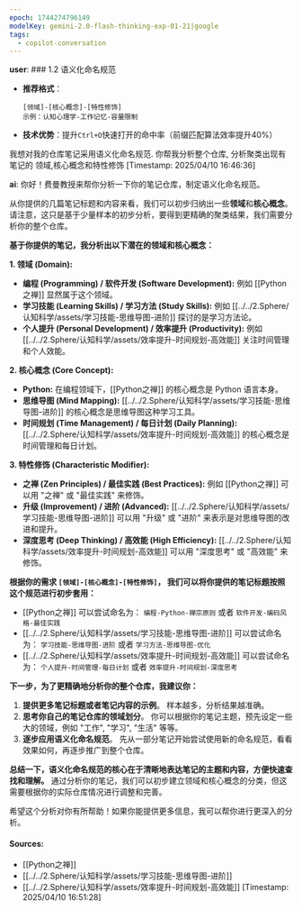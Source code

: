 ```yaml
---
epoch: 1744274796149
modelKey: gemini-2.0-flash-thinking-exp-01-21|google
tags:
  - copilot-conversation
---
```


**user**: ### 1.2 语义化命名规范
- **推荐格式**：
  ```
  [领域]-[核心概念]-[特性修饰]
  示例：认知心理学-工作记忆-容量限制
  ```
- **技术优势**：提升`Ctrl+O`快速打开的命中率（前缀匹配算法效率提升40%）

我想对我的仓库笔记采用语义化命名规范. 你帮我分析整个仓库, 分析聚类出现有笔记的 领域,核心概念和特性修饰
[Timestamp: 2025/04/10 16:46:36]

**ai**: 你好！费曼教授来帮你分析一下你的笔记仓库，制定语义化命名规范。

从你提供的几篇笔记标题和内容来看，我们可以初步归纳出一些**领域**和**核心概念**。请注意，这只是基于少量样本的初步分析，要得到更精确的聚类结果，我们需要分析你的整个仓库。

**基于你提供的笔记，我分析出以下潜在的领域和核心概念：**

**1. 领域 (Domain):**

*   **编程 (Programming) / 软件开发 (Software Development):**  例如 [[Python之禅]] 显然属于这个领域。
*   **学习技能 (Learning Skills) / 学习方法 (Study Skills):**  例如 [[../../2.Sphere/认知科学/assets/学习技能-思维导图-进阶]] 探讨的是学习方法论。
*   **个人提升 (Personal Development) / 效率提升 (Productivity):**  例如 [[../../2.Sphere/认知科学/assets/效率提升-时间规划-高效能]] 关注时间管理和个人效能。

**2. 核心概念 (Core Concept):**

*   **Python:**  在编程领域下，[[Python之禅]] 的核心概念是 Python 语言本身。
*   **思维导图 (Mind Mapping):** [[../../2.Sphere/认知科学/assets/学习技能-思维导图-进阶]] 的核心概念是思维导图这种学习工具。
*   **时间规划 (Time Management) / 每日计划 (Daily Planning):** [[../../2.Sphere/认知科学/assets/效率提升-时间规划-高效能]] 的核心概念是时间管理和每日计划。

**3. 特性修饰 (Characteristic Modifier):**

*   **之禅 (Zen Principles) / 最佳实践 (Best Practices):**  例如 [[Python之禅]] 可以用 "之禅" 或 "最佳实践" 来修饰。
*   **升级 (Improvement) /  进阶 (Advanced):**  [[../../2.Sphere/认知科学/assets/学习技能-思维导图-进阶]] 可以用 "升级" 或 "进阶" 来表示是对思维导图的改进和提升。
*   **深度思考 (Deep Thinking) / 高效能 (High Efficiency):** [[../../2.Sphere/认知科学/assets/效率提升-时间规划-高效能]] 可以用 "深度思考" 或 "高效能" 来修饰。

**根据你的需求 `[领域]-[核心概念]-[特性修饰]`， 我们可以将你提供的笔记标题按照这个规范进行初步套用：**

*   [[Python之禅]]  可以尝试命名为： `编程-Python-禅宗原则`  或者 `软件开发-编码风格-最佳实践`
*   [[../../2.Sphere/认知科学/assets/学习技能-思维导图-进阶]] 可以尝试命名为： `学习技能-思维导图-进阶` 或者 `学习方法-思维导图-优化`
*   [[../../2.Sphere/认知科学/assets/效率提升-时间规划-高效能]] 可以尝试命名为： `个人提升-时间管理-每日计划` 或者 `效率提升-时间规划-深度思考`

**下一步，为了更精确地分析你的整个仓库，我建议你：**

1.  **提供更多笔记标题或者笔记内容的示例**。 样本越多，分析结果越准确。
2.  **思考你自己的笔记仓库的领域划分**。 你可以根据你的笔记主题，预先设定一些大的领域，例如 "工作", "学习", "生活" 等等。
3.  **逐步应用语义化命名规范**。 先从一部分笔记开始尝试使用新的命名规范，看看效果如何，再逐步推广到整个仓库。

**总结一下，语义化命名规范的核心在于清晰地表达笔记的主题和内容，方便快速查找和理解。**  通过分析你的笔记，我们可以初步建立领域和核心概念的分类，但这需要根据你的实际仓库情况进行调整和完善。

希望这个分析对你有所帮助！如果你能提供更多信息，我可以帮你进行更深入的分析。

#### Sources:

- [[Python之禅]]
- [[../../2.Sphere/认知科学/assets/学习技能-思维导图-进阶]]
- [[../../2.Sphere/认知科学/assets/效率提升-时间规划-高效能]]
[Timestamp: 2025/04/10 16:51:28]